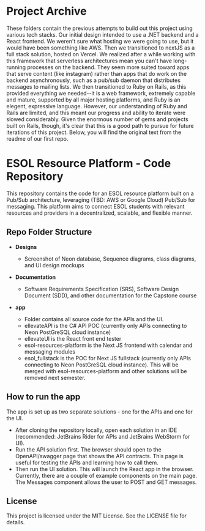 # Project Archive

These folders contain the previous attempts to build out this project using various tech stacks. Our initial design intended to use a .NET backend and a React frontend. We weren't sure what hosting we were going to use, but it would have been something like AWS. Then we transitioned to nextJS as a full stack solution, hosted on Vercel. We realized after a while working with this framework that serverless architectures mean you can't have long-running processes on the backend. They seem more suited toward apps that serve content (like instagram) rather than apps that do work on the backend asynchronously, such as a pub/sub daemon that distributes messages to mailing lists. We then transitioned to Ruby on Rails, as this provided everything we needed--it is a web framework, extremely capable and mature, supported by all major hosting platforms, and Ruby is an elegent, expressive language. However, our understanding of Ruby and Rails are limited, and this meant our progress and ability to iterate were slowed considerably. Given the enormous number of gems and projects built on Rails, though, it's clear that this is a good path to pursue for future iterations of this project. Below, you will find the original text from the readme of our first repo. 

# ESOL Resource Platform - Code Repository

This repository contains the code for an ESOL resource platform built on a Pub/Sub architecture, leveraging (TBD: AWS or Google Cloud) Pub/Sub for messaging. This platform aims to connect ESOL students with relevant resources and providers in a decentralized, scalable, and flexible manner.

## Repo Folder Structure

- **Designs**
  - Screenshot of Neon database, Sequence diagrams, class diagrams, and UI design mockups

- **Documentation**
  - Software Requirements Specification (SRS), Software Design Document (SDD), and other documentation for the Capstone course

- **app**
  - Folder contains all source code for the APIs and the UI.
  - ellevateAPI is the C# API POC (currently only APIs connecting to Neon PostGreSQL cloud instance)
  - ellevateUI is the React front end tester
  - esol-resources-platform is the Next JS frontend with calendar and messaging modules
  - esol_fullstack is the POC for Next JS fullstack (currently only APIs connecting to Neon PostGreSQL cloud instance). This will be merged with esol-resources-platform and other solutions will be removed next semester.


## How to run the app

The app is set up as two separate solutions - one for the APIs and one for the UI.

- After cloning the repository locally, open each solution in an IDE (recommended: JetBrains Rider for APIs and JetBrains WebStorm for UI).
- Run the API solution first. The browser should open to the OpenAPI/swagger page that shows the API contracts. This page is useful for testing the APIs and learning how to call them.
- Then run the UI solution. This will launch the React app in the browser. Currently, there are a couple of example components on the main page. The Messages component allows the user to POST and GET messages.


## License

This project is licensed under the MIT License. See the LICENSE file for details.
